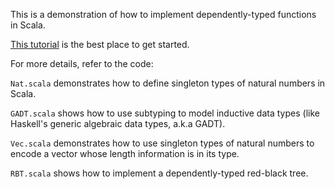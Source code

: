 This is a demonstration of how to implement dependently-typed
functions in Scala.

[This tutorial](dtscala.pdf) is the best place to get started.

For more details, refer to the code:

`Nat.scala` demonstrates how to define singleton types of natural
numbers in Scala.

`GADT.scala` shows how to use subtyping to model inductive data types
(like Haskell's generic algebraic data types, a.k.a GADT).

`Vec.scala` demonstrates how to use singleton types of natural numbers
to encode a vector whose length information is in its type.

`RBT.scala` shows how to implement a dependently-typed red-black tree.
